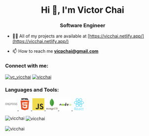 <h1 align="center">Hi 👋, I'm Victor Chai</h1>
<h3 align="center">Software Engineer</h3>

- 👨‍💻 All of my projects are available at [https://vicchai.netlify.app/](https://vicchai.netlify.app/)

- 📫 How to reach me **vicpchai@gmail.com**

<h3 align="left">Connect with me:</h3>
<p align="left">
<a href="https://twitter.com/vc_vicchai" target="blank"><img align="center" src="https://raw.githubusercontent.com/rahuldkjain/github-profile-readme-generator/master/src/images/icons/Social/twitter.svg" alt="vc_vicchai" height="30" width="40" /></a>
<a href="https://linkedin.com/in/vicchai" target="blank"><img align="center" src="https://raw.githubusercontent.com/rahuldkjain/github-profile-readme-generator/master/src/images/icons/Social/linked-in-alt.svg" alt="vicchai" height="30" width="40" /></a>
</p>

<h3 align="left">Languages and Tools:</h3>
<p align="left"> <a href="https://expressjs.com" target="_blank" rel="noreferrer"> <img src="https://raw.githubusercontent.com/devicons/devicon/master/icons/express/express-original-wordmark.svg" alt="express" width="40" height="40"/> </a> <a href="https://www.w3.org/html/" target="_blank" rel="noreferrer"> <img src="https://raw.githubusercontent.com/devicons/devicon/master/icons/html5/html5-original-wordmark.svg" alt="html5" width="40" height="40"/> </a> <a href="https://developer.mozilla.org/en-US/docs/Web/JavaScript" target="_blank" rel="noreferrer"> <img src="https://raw.githubusercontent.com/devicons/devicon/master/icons/javascript/javascript-original.svg" alt="javascript" width="40" height="40"/> </a> <a href="https://www.mongodb.com/" target="_blank" rel="noreferrer"> <img src="https://raw.githubusercontent.com/devicons/devicon/master/icons/mongodb/mongodb-original-wordmark.svg" alt="mongodb" width="40" height="40"/> </a> <a href="https://nodejs.org" target="_blank" rel="noreferrer"> <img src="https://raw.githubusercontent.com/devicons/devicon/master/icons/nodejs/nodejs-original-wordmark.svg" alt="nodejs" width="40" height="40"/> </a> <a href="https://reactjs.org/" target="_blank" rel="noreferrer"> <img src="https://raw.githubusercontent.com/devicons/devicon/master/icons/react/react-original-wordmark.svg" alt="react" width="40" height="40"/> </a> </p>

<p><img align="left" src="https://github-readme-stats.vercel.app/api/top-langs?username=vicchai&show_icons=true&locale=en&layout=compact" alt="vicchai" /></p>

<p>&nbsp;<img align="center" src="https://github-readme-stats.vercel.app/api?username=vicchai&show_icons=true&locale=en" alt="vicchai" /></p>

<p><img align="center" src="https://github-readme-streak-stats.herokuapp.com/?user=vicchai&" alt="vicchai" /></p>
